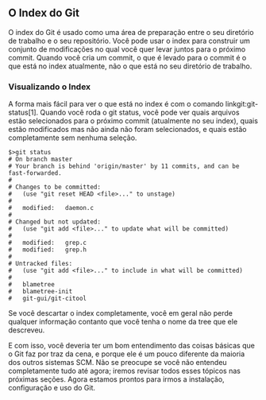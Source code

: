 ﻿## O Index do Git ##

O index do Git é usado como uma área de preparação entre o seu diretório de
trabalho e o seu repositório. Você pode usar o index para construir um conjunto
de modificações no qual você quer levar juntos para o próximo commit. Quando
você cria um commit, o que é levado para o commit é o que está no index 
atualmente, não o que está no seu diretório de trabalho.

### Visualizando o Index ###

A forma mais fácil para ver o que está no index é com o comando
linkgit:git-status[1]. Quando você roda o git status, você pode ver quais
arquivos estão selecionados para o próximo commit (atualmente no seu index),
quais estão modificados mas não ainda não foram selecionados, e quais estão
completamente sem nenhuma seleção.

    $>git status
    # On branch master
    # Your branch is behind 'origin/master' by 11 commits, and can be fast-forwarded.
    #
    # Changes to be committed:
    #   (use "git reset HEAD <file>..." to unstage)
    #
    #	modified:   daemon.c
    #
    # Changed but not updated:
    #   (use "git add <file>..." to update what will be committed)
    #
    #	modified:   grep.c
    #	modified:   grep.h
    #
    # Untracked files:
    #   (use "git add <file>..." to include in what will be committed)
    #
    #	blametree
    #	blametree-init
    #	git-gui/git-citool

Se você descartar o index completamente, você em geral não perde qualquer
informação contanto que você tenha o nome da tree que ele descreveu.

E com isso, você deveria ter um bom entendimento das coisas básicas que o Git
faz por traz da cena, e porque ele é um pouco diferente da maioria dos outros
sistemas SCM. Não se preocupe se você não entendeu completamente tudo até
agora; iremos revisar todos esses tópicos nas próximas seções. Agora estamos
prontos para irmos a instalação, configuração e uso do Git.